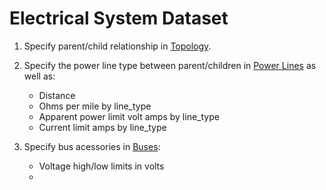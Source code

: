 # Electrical System Dataset

1. Specify parent/child relationship in [Topology](topology.py).

1. Specify the power line type between parent/children in
   [Power Lines](power_lines.py) as well as:
   
   * Distance
   * Ohms per mile by line_type
   * Apparent power limit volt amps by line_type
   * Current limit amps by line_type

1. Specify bus acessories in [Buses](buses.py):
   
   * Voltage high/low limits in volts
   * 
    


